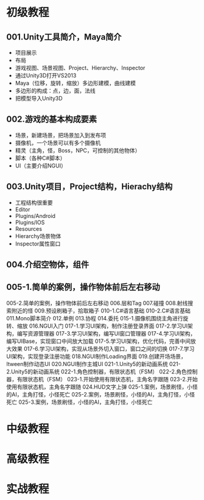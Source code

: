 ﻿# 初级教程

## 001.Unity工具简介，Maya简介

* 项目展示
* 布局
* 游戏视图、场景视图、Project、Hierarchy、Inspector
* 通过Unity3D打开VS2013
* Maya（位移，旋转，缩放）多边形建模，曲线建模
* 多边形的构成：点，边，面，法线
* 把模型导入Unity3D

## 002.游戏的基本构成要素

* 场景，新建场景，把场景加入到发布项
* 摄像机，一个场景可以有多个摄像机
* 精灵（主角，怪，Boss，NPC，可控制的其他物体）
* 脚本（各种C#脚本）
* UI（主要介绍NGUI）

## 003.Unity项目，Project结构，Hierachy结构

* 工程结构很重要
* Editor
* Plugins/Android
* Plugins/IOS
* Resources
* Hierarchy场景物体
* Inspector属性窗口

## 004.介绍空物体，组件
## 005-1.简单的案例，操作物体前后左右移动
005-2.简单的案例，操作物体前后左右移动
006.层和Tag
007.碰撞
008.射线搜索附近的怪
009.预设刷箱子，拾取箱子
010-1.C#语言基础
010-2.C#语言基础
011.Mono脚本简介
012.单例
013.协程
014.委托
015-1.摄像机围绕主角进行旋转、缩放
016.NGUI入门
017-1.学习UI架构，制作注册登录界面
017-2.学习UI架构，编写资源管理器
017-3.学习UI架构，编写UI窗口管理器
017-4.学习UI架构，编写UIBase，实现窗口中间放大加载
017-5.学习UI架构，优化代码，完善中间放大效果
017-6.学习UI架构，实现从场景外切入窗口，窗口之间的切换
017-7.学习UI架构，实现登录注册功能
018.NGUI制作Loading界面
019.创建开场场景，Itween制作动态UI
020.NGUI制作主城UI
021-1.Unity5的新动画系统
021-2.Unity5的新动画系统
022-1.角色控制器，有限状态机（FSM）
022-2.角色控制器，有限状态机（FSM）
023-1.开始使用有限状态机，主角名字跟随
023-2.开始使用有限状态机，主角名字跟随
024.HUD文字上弹
025-1.案例，场景刷怪，小怪的AI，主角打怪，小怪死亡
025-2.案例，场景刷怪，小怪的AI，主角打怪，小怪死亡
025-3.案例，场景刷怪，小怪的AI，主角打怪，小怪死亡

# 中级教程

# 高级教程

# 实战教程